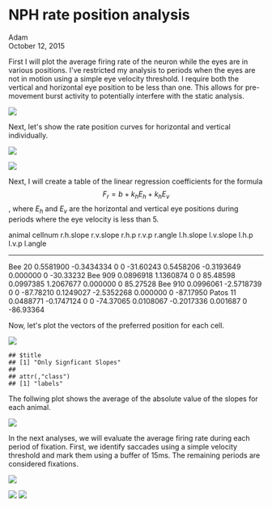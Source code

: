 # NPH rate position analysis
Adam  
October 12, 2015  







First I will plot the average firing rate of the neuron while the eyes are in various positions. I've restricted my analysis to periods when the eyes are not in motion using a simple eye velocity threshold. I require both the vertical and horizontal eye position to be less than one. This allows for pre-movement burst activity to potentially interfere with the static analysis. 






![](RatePositionAnalysisExtended_files/figure-html/gridplot-1.png) 

Next, let's show the rate position curves for horizontal and vertical individually.



![](RatePositionAnalysisExtended_files/figure-html/RightEye-1.png) 

![](RatePositionAnalysisExtended_files/figure-html/LeftEye-1.png) 

Next, I will create a table of the linear regression coefficients for the formula $$F_r=b+k_hE_h + k_hE_v$$, where $E_h$ and $E_v$ are the horizontal and vertical eye positions during periods where the eye velocity is less than 5. 


animal   cellnum    r.h.slope    r.v.slope   r.h.p   r.v.p     r.angle   l.h.slope    l.v.slope      l.h.p   l.v.p     l.angle
-------  --------  ----------  -----------  ------  ------  ----------  ----------  -----------  ---------  ------  ----------
Bee      20         0.5581900   -0.3434334       0       0   -31.60243   0.5458206   -0.3193649   0.000000       0   -30.33232
Bee      909        0.0896918    1.1360874       0       0    85.48598   0.0997385    1.2067677   0.000000       0    85.27528
Bee      910        0.0996061   -2.5718739       0       0   -87.78210   0.1249027   -2.5352268   0.000000       0   -87.17950
Patos    11         0.0488771   -0.1747124       0       0   -74.37065   0.0108067   -0.2017336   0.001687       0   -86.93364

Now, let's plot the vectors of the preferred position for each cell.

![](RatePositionAnalysisExtended_files/figure-html/DirectionPlot-1.png) 


```
## $title
## [1] "Only Signficant Slopes"
## 
## attr(,"class")
## [1] "labels"
```

The follwing plot shows the average of the absolute value of the slopes for each animal.

![](RatePositionAnalysisExtended_files/figure-html/AverageSlopes-1.png) 

In the next analyses, we will evaluate the average firing rate during each period of fixation. First, we identify saccades using a simple velocity threshold and mark them using a buffer of 15ms. The remaining periods are considered fixations.



![](RatePositionAnalysisExtended_files/figure-html/plotfixations-1.png) 

![](RatePositionAnalysisExtended_files/figure-html/plotregressions-1.png) ![](RatePositionAnalysisExtended_files/figure-html/plotregressions-2.png) 



  
